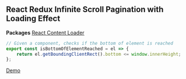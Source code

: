 ## React Redux Infinite Scroll Pagination with Loading Effect

**Packages**
[React Content Loader](https://www.npmjs.com/package/react-content-loader)

```js
// Given a component, checks if the bottom of element is reached
export const isBottomOfElementReached = el => {
    return el.getBoundingClientRect().bottom <= window.innerHeight;
};
```

[Demo](https://sbhusal123.github.io/react-infinite-scroll-pagination/)
